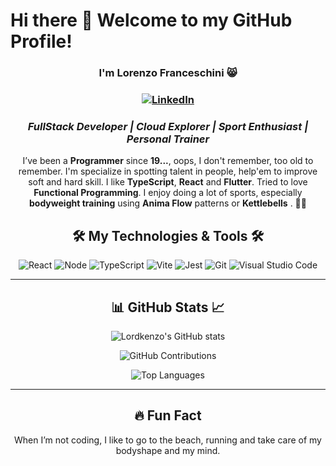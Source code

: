 # Hi there 👋 Welcome to my GitHub Profile!
<div align="center">

### I'm Lorenzo Franceschini 😸

### [![LinkedIn](https://img.shields.io/badge/-LinkedIn-0A66C2?style=for-the-badge&logo=LinkedIn&logoColor=white)](https://www.linkedin.com/in/lfranceschini)
### *FullStack Developer | Cloud Explorer | Sport Enthusiast | Personal Trainer*


I’ve been a **Programmer** since **19...**, oops, I don't remember, too old to remember. I'm specialize in spotting talent in people, help'em to improve soft and hard skill. I like **TypeScript**, **React** and **Flutter**. Tried to love **Functional Programming**. I enjoy doing a lot of sports, especially **bodyweight training** using **Anima Flow** patterns or **Kettlebells** . 💪✨

## 🛠️ My Technologies & Tools 🛠️

<div align="center">
  
![React](https://img.shields.io/badge/-React-61DAFB?style=for-the-badge&logo=react&logoColor=white)
![Node](https://img.shields.io/badge/node.js-339933?style=for-the-badge&logo=Node.js&logoColor=white)
![TypeScript](https://img.shields.io/badge/-TypeScript-007ACC?style=for-the-badge&logo=typescript&logoColor=white)
![Vite](https://img.shields.io/badge/Vite-646CFF?style=for-the-badge&logo=Vite&logoColor=white)
![Jest](https://img.shields.io/badge/Jest-323330?style=for-the-badge&logo=Jest&logoColor=white)
![Git](https://img.shields.io/badge/-Git-F05032?style=for-the-badge&logo=git&logoColor=white)
![Visual Studio Code](https://img.shields.io/badge/-VS%20Code-007ACC?style=for-the-badge&logo=visual-studio-code&logoColor=white)

</div>

---

## 📊 GitHub Stats 📈

<div align="center">

![Lordkenzo's GitHub stats](https://github-readme-stats.vercel.app/api?username=lordkenzo&show_icons=true&theme=radical)

![GitHub Contributions](https://github-readme-streak-stats.herokuapp.com/?user=lordkenzo&theme=radical&hide_border=true)

![Top Languages](https://github-readme-stats.vercel.app/api/top-langs/?username=lordkenzo&layout=compact&theme=radical)


</div>

---


## 🔥 Fun Fact
When I’m not coding, I like to go to the beach, running and take care of my bodyshape and my mind.
